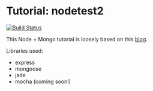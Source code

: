 # Tutorial: nodetest2

[![Build Status](https://travis-ci.org/kenahrens/nodetest2.svg?branch=master)](https://travis-ci.org/kenahrens/nodetest2)

This Node + Mongo tutorial is loosely based on this [blog](http://cwbuecheler.com/web/tutorials/2013/node-express-mongo/).

Libraries used:
* express
* mongoose
* jade
* mocha (coming soon!)

